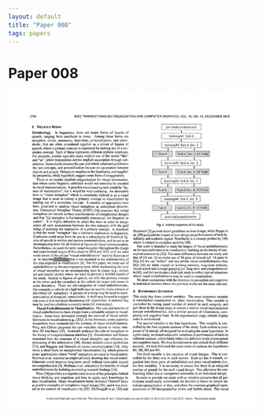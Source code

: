 ```yaml
---
layout: default
title: "Paper 008"
tags: papers
---
```


# Paper 008

<img src="/assets/scans/8.png" alt="Page with chartjunk removed" width="800"/>
